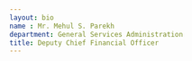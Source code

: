 ```yaml
---
layout: bio
name : Mr. Mehul S. Parekh
department: General Services Administration
title: Deputy Chief Financial Officer
---
```


